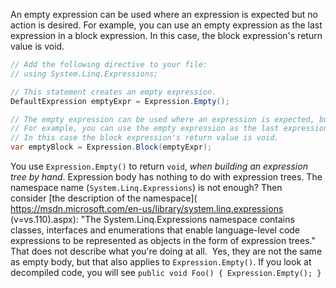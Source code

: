An empty expression can be used where an expression is expected but no action is desired. For example, you can use an empty expression as the last expression in a block expression. In this case, the block expression's return value is void.

```c#
// Add the following directive to your file:
// using System.Linq.Expressions;

// This statement creates an empty expression.
DefaultExpression emptyExpr = Expression.Empty();

// The empty expression can be used where an expression is expected, but no action is desired.
// For example, you can use the empty expression as the last expression in the block expression.
// In this case the block expression's return value is void.
var emptyBlock = Expression.Block(emptyExpr);
```

You use `Expression.Empty()` to return `void`, _when building an expression tree by hand_. Expression body has nothing to do with expression trees.
The namespace name (`System.Linq.Expressions`) is not enough? Then consider [the description of the namespace]( https://msdn.microsoft.com/en-us/library/system.linq.expressions (v=vs.110).aspx): "The System.Linq.Expressions namespace contains classes, interfaces and enumerations that enable language-level code expressions to be represented as objects in the form of expression trees." That does not describe what you're doing at all. 
Yes, they are not the same as empty body, but that also applies to `Expression.Empty()`. If you look at decompiled code, you will see `public void Foo() { Expression.Empty(); }`

